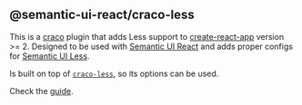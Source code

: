 ## @semantic-ui-react/craco-less

This is a [craco][1] plugin that adds Less support to [create-react-app][2] version >= 2. Designed to be used with [Semantic UI React][3] and adds proper configs for [Semantic UI Less][4].

Is built on top of [`craco-less`][5], so its options can be used.

Check the [guide][6].

[1]: https://github.com/gsoft-inc/craco
[2]: https://create-react-app.dev/
[3]: https://react.semantic-ui.com/
[4]: https://github.com/Semantic-Org/Semantic-UI-LESS
[5]: https://www.npmjs.com/package/craco-less
[6]: https://react.semantic-ui.com/theming
